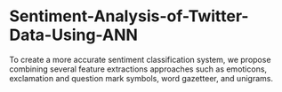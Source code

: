 # Sentiment-Analysis-of-Twitter-Data-Using-ANN
To create a more accurate sentiment classification system, we propose combining several feature extractions approaches such as emoticons, exclamation and question mark symbols, word gazetteer, and unigrams.
